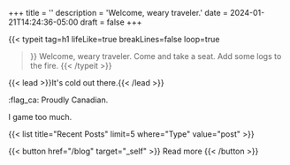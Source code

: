 +++
title = ''
description = 'Welcome, weary traveler.'
date = 2024-01-21T14:24:36-05:00
draft = false
+++
<!-- 
<div align="center">
<img src="https://api.statusbadges.me/badge/status/789561823863111742" alt="status">
</div>
-->

{{< typeit
  tag=h1
  lifeLike=true
  breakLines=false
  loop=true
>}}
Welcome, weary traveler.
Come and take a seat.
Add some logs to the fire.
{{< /typeit >}}

{{< lead >}}It's cold out there.{{< /lead >}}

:flag_ca: Proudly Canadian.

I game too much.


{{< list title="Recent Posts" limit=5 where="Type" value="post" >}}

{{< button href="/blog" target="_self" >}}
Read more
{{< /button >}}